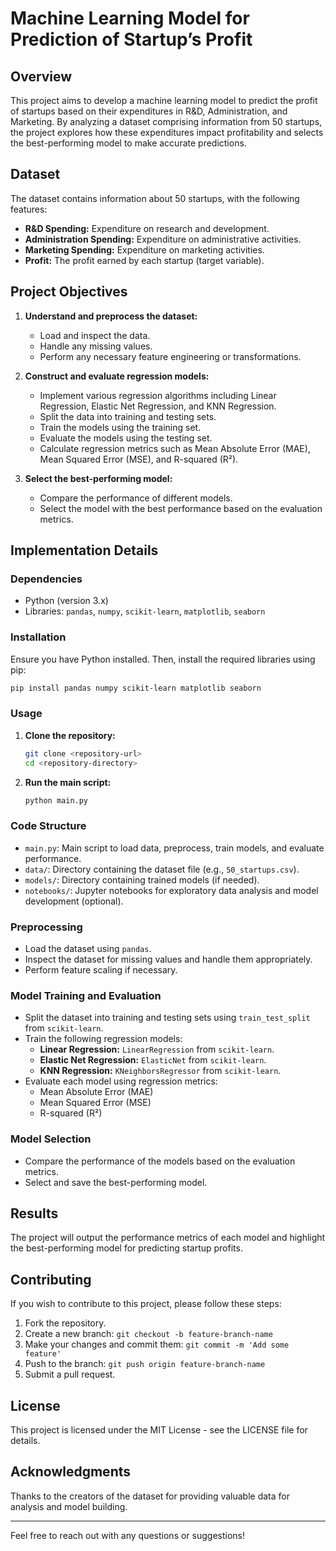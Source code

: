 # Machine Learning Model for Prediction of Startup’s Profit

## Overview
This project aims to develop a machine learning model to predict the profit of startups based on their expenditures in R&D, Administration, and Marketing. By analyzing a dataset comprising information from 50 startups, the project explores how these expenditures impact profitability and selects the best-performing model to make accurate predictions.

## Dataset
The dataset contains information about 50 startups, with the following features:
- **R&D Spending:** Expenditure on research and development.
- **Administration Spending:** Expenditure on administrative activities.
- **Marketing Spending:** Expenditure on marketing activities.
- **Profit:** The profit earned by each startup (target variable).

## Project Objectives
1. **Understand and preprocess the dataset:**
   - Load and inspect the data.
   - Handle any missing values.
   - Perform any necessary feature engineering or transformations.

2. **Construct and evaluate regression models:**
   - Implement various regression algorithms including Linear Regression, Elastic Net Regression, and KNN Regression.
   - Split the data into training and testing sets.
   - Train the models using the training set.
   - Evaluate the models using the testing set.
   - Calculate regression metrics such as Mean Absolute Error (MAE), Mean Squared Error (MSE), and R-squared (R²).

3. **Select the best-performing model:**
   - Compare the performance of different models.
   - Select the model with the best performance based on the evaluation metrics.

## Implementation Details
### Dependencies
- Python (version 3.x)
- Libraries: `pandas`, `numpy`, `scikit-learn`, `matplotlib`, `seaborn`

### Installation
Ensure you have Python installed. Then, install the required libraries using pip:
```bash
pip install pandas numpy scikit-learn matplotlib seaborn
```

### Usage
1. **Clone the repository:**
   ```bash
   git clone <repository-url>
   cd <repository-directory>
   ```

2. **Run the main script:**
   ```bash
   python main.py
   ```

### Code Structure
- `main.py`: Main script to load data, preprocess, train models, and evaluate performance.
- `data/`: Directory containing the dataset file (e.g., `50_startups.csv`).
- `models/`: Directory containing trained models (if needed).
- `notebooks/`: Jupyter notebooks for exploratory data analysis and model development (optional).

### Preprocessing
- Load the dataset using `pandas`.
- Inspect the dataset for missing values and handle them appropriately.
- Perform feature scaling if necessary.

### Model Training and Evaluation
- Split the dataset into training and testing sets using `train_test_split` from `scikit-learn`.
- Train the following regression models:
  - **Linear Regression:** `LinearRegression` from `scikit-learn`.
  - **Elastic Net Regression:** `ElasticNet` from `scikit-learn`.
  - **KNN Regression:** `KNeighborsRegressor` from `scikit-learn`.
- Evaluate each model using regression metrics:
  - Mean Absolute Error (MAE)
  - Mean Squared Error (MSE)
  - R-squared (R²)

### Model Selection
- Compare the performance of the models based on the evaluation metrics.
- Select and save the best-performing model.

## Results
The project will output the performance metrics of each model and highlight the best-performing model for predicting startup profits.

## Contributing
If you wish to contribute to this project, please follow these steps:
1. Fork the repository.
2. Create a new branch: `git checkout -b feature-branch-name`
3. Make your changes and commit them: `git commit -m 'Add some feature'`
4. Push to the branch: `git push origin feature-branch-name`
5. Submit a pull request.

## License
This project is licensed under the MIT License - see the LICENSE file for details.

## Acknowledgments
Thanks to the creators of the dataset for providing valuable data for analysis and model building.

---

Feel free to reach out with any questions or suggestions!
